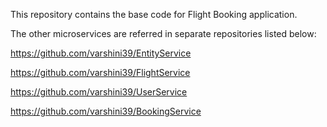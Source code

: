 This repository contains the base code for Flight Booking application.

The other microservices are referred in separate repositories listed below:

https://github.com/varshini39/EntityService

https://github.com/varshini39/FlightService

https://github.com/varshini39/UserService

https://github.com/varshini39/BookingService
